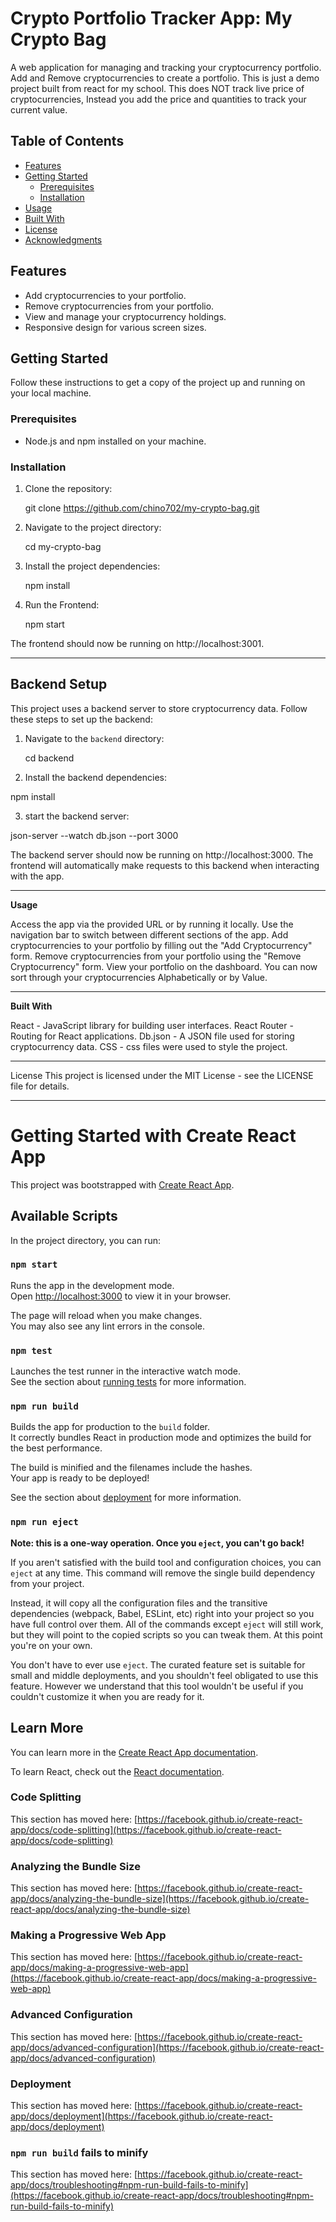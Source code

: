 # Crypto Portfolio Tracker App: My Crypto Bag 

A web application for managing and tracking your cryptocurrency portfolio. Add and Remove cryptocurrencies to create a portfolio. This is just a demo project built from react for my school. This does NOT track live price of cryptocurrencies, Instead you add the price and quantities to track your current value.

## Table of Contents

- [Features](#features)
- [Getting Started](#getting-started)
  - [Prerequisites](#prerequisites)
  - [Installation](#installation)
- [Usage](#usage)
- [Built With](#built-with)
- [License](#license)
- [Acknowledgments](#acknowledgments)


## Features

- Add cryptocurrencies to your portfolio.
- Remove cryptocurrencies from your portfolio.
- View and manage your cryptocurrency holdings.
- Responsive design for various screen sizes.

## Getting Started

Follow these instructions to get a copy of the project up and running on your local machine.

### Prerequisites

- Node.js and npm installed on your machine.

### Installation

1. Clone the repository:

   git clone https://github.com/chino702/my-crypto-bag.git

2. Navigate to the project directory:

   cd my-crypto-bag
   
3. Install the project dependencies:

   npm install

4. Run the Frontend:

   npm start

 The frontend should now be running on http://localhost:3001.

--------------------------------------------------------------

## Backend Setup

This project uses a backend server to store cryptocurrency data. Follow these steps to set up the backend:

1. Navigate to the `backend` directory:

   cd backend

2. Install the backend dependencies:

  npm install

3. start the backend server:

  json-server --watch db.json --port 3000

The backend server should now be running on http://localhost:3000. The frontend will automatically make requests to this backend when interacting with the app.

--------------------------------------------------------------

**Usage**

Access the app via the provided URL or by running it locally.
Use the navigation bar to switch between different sections of the app.
Add cryptocurrencies to your portfolio by filling out the "Add Cryptocurrency" form.
Remove cryptocurrencies from your portfolio using the "Remove Cryptocurrency" form.
View your portfolio on the dashboard.
You can now sort through your cryptocurrencies Alphabetically or by Value.

--------------------------------------------------------------

**Built With**

React - JavaScript library for building user interfaces.
React Router - Routing for React applications.
Db.json - A JSON file used for storing cryptocurrency data.
CSS - css files were used to style the project.

--------------------------------------------------------------

License
This project is licensed under the MIT License - see the LICENSE file for details.

--------------------------------------------------------------

# Getting Started with Create React App

This project was bootstrapped with [Create React App](https://github.com/facebook/create-react-app).

## Available Scripts

In the project directory, you can run:

### `npm start`

Runs the app in the development mode.\
Open [http://localhost:3000](http://localhost:3000) to view it in your browser.

The page will reload when you make changes.\
You may also see any lint errors in the console.

### `npm test`

Launches the test runner in the interactive watch mode.\
See the section about [running tests](https://facebook.github.io/create-react-app/docs/running-tests) for more information.

### `npm run build`

Builds the app for production to the `build` folder.\
It correctly bundles React in production mode and optimizes the build for the best performance.

The build is minified and the filenames include the hashes.\
Your app is ready to be deployed!

See the section about [deployment](https://facebook.github.io/create-react-app/docs/deployment) for more information.

### `npm run eject`

**Note: this is a one-way operation. Once you `eject`, you can't go back!**

If you aren't satisfied with the build tool and configuration choices, you can `eject` at any time. This command will remove the single build dependency from your project.

Instead, it will copy all the configuration files and the transitive dependencies (webpack, Babel, ESLint, etc) right into your project so you have full control over them. All of the commands except `eject` will still work, but they will point to the copied scripts so you can tweak them. At this point you're on your own.

You don't have to ever use `eject`. The curated feature set is suitable for small and middle deployments, and you shouldn't feel obligated to use this feature. However we understand that this tool wouldn't be useful if you couldn't customize it when you are ready for it.

## Learn More

You can learn more in the [Create React App documentation](https://facebook.github.io/create-react-app/docs/getting-started).

To learn React, check out the [React documentation](https://reactjs.org/).

### Code Splitting

This section has moved here: [https://facebook.github.io/create-react-app/docs/code-splitting](https://facebook.github.io/create-react-app/docs/code-splitting)

### Analyzing the Bundle Size

This section has moved here: [https://facebook.github.io/create-react-app/docs/analyzing-the-bundle-size](https://facebook.github.io/create-react-app/docs/analyzing-the-bundle-size)

### Making a Progressive Web App

This section has moved here: [https://facebook.github.io/create-react-app/docs/making-a-progressive-web-app](https://facebook.github.io/create-react-app/docs/making-a-progressive-web-app)

### Advanced Configuration

This section has moved here: [https://facebook.github.io/create-react-app/docs/advanced-configuration](https://facebook.github.io/create-react-app/docs/advanced-configuration)

### Deployment

This section has moved here: [https://facebook.github.io/create-react-app/docs/deployment](https://facebook.github.io/create-react-app/docs/deployment)

### `npm run build` fails to minify

This section has moved here: [https://facebook.github.io/create-react-app/docs/troubleshooting#npm-run-build-fails-to-minify](https://facebook.github.io/create-react-app/docs/troubleshooting#npm-run-build-fails-to-minify)
